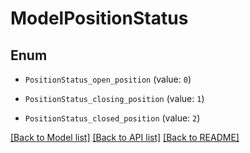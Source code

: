 # ModelPositionStatus


## Enum

* `PositionStatus_open_position` (value: `0`)

* `PositionStatus_closing_position` (value: `1`)

* `PositionStatus_closed_position` (value: `2`)

[[Back to Model list]](../README.md#documentation-for-models) [[Back to API list]](../README.md#documentation-for-api-endpoints) [[Back to README]](../README.md)


